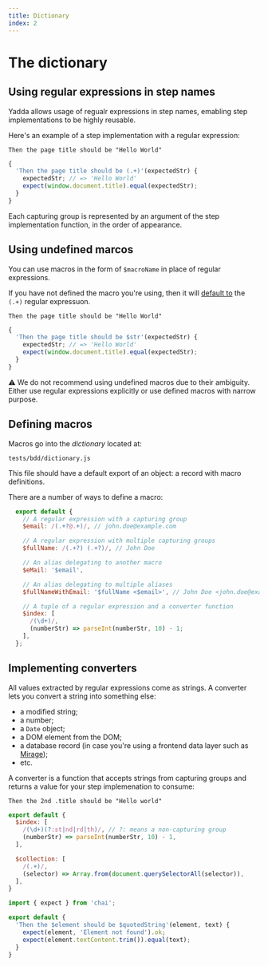 ```yaml
---
title: Dictionary
index: 2
---
```


# The dictionary

## Using regular expressions in step names

Yadda allows usage of regualr expressions in step names, emabling step implementations to be highly reusable.

Here's an example of a step implementation with a regular expression:


```feature
Then the page title should be "Hello World"
```

```js
{
  'Then the page title should be (.+)'(expectedStr) {
    expectedStr; // => 'Hello World'
    expect(window.document.title).equal(expectedStr);
  }
}
```

Each capturing group is represented by an argument of the step implementation function, in the order of appearance.



## Using undefined marcos

You can use macros in the form of `$macroName` in place of regular expressions.

If you have not defined the macro you're using, then it will [default to](https://github.com/acuminous/yadda/blob/v2.1.0/lib/Dictionary.js#L69) the `(.+)` regular expressuon.

```feature
Then the page title should be "Hello World"
```

```js
{
  'Then the page title should be $str'(expectedStr) {
    expectedStr; // => 'Hello World'
    expect(window.document.title).equal(expectedStr);
  }
}
```

⚠ We do not recommend using undefined macros due to their ambiguity. Either use regular expressions explicitly or use defined macros with narrow purpose.



## Defining macros

Macros go into the *dictionary* located at:

    tests/bdd/dictionary.js

This file should have a default export of an object: a record with macro definitions.

There are a number of ways to define a macro:

```js
  export default {
    // A regular expression with a capturing group
    $email: /(.+?@.+)/, // john.doe@example.com

    // A regular expression with multiple capturing groups
    $fullName: /(.+?) (.+?)/, // John Doe

    // An alias delegating to another macro
    $eMail: '$email',

    // An alias delegating to multiple aliases
    $fullNameWithEmail: '$fullName <$email>', // John Doe <john.doe@example.com>

    // A tuple of a regular expression and a converter function
    $index: [
      /(\d+)/,
      (numberStr) => parseInt(numberStr, 10) - 1;
    ],
  };
```



## Implementing converters

All values extracted by regular expressions come as strings. A converter lets you convert a string into something else:

* a modified string;
* a number;
* a `Date` object;
* a DOM element from the DOM;
* a database record (in case you're using a frontend data layer such as [Mirage](https://miragejs.com));
* etc.

A converter is a function that accepts strings from capturing groups and returns a value for your step implemenation to consume:

```feature
Then the 2nd .title should be "Hello world"
```

```js
export default {
  $index: [
    /(\d+)(?:st|nd|rd|th)/, // ?: means a non-capturing group
    (numberStr) => parseInt(numberStr, 10) - 1,
  ],

  $collection: [
    /(.+)/,
    (selector) => Array.from(document.querySelectorAll(selector)),
  ],
}
```

```js
import { expect } from 'chai';

export default {
  'Then the $element should be $quotedString'(element, text) {
    expect(element, 'Element not found').ok;
    expect(element.textContent.trim()).equal(text);
  }
}
```
